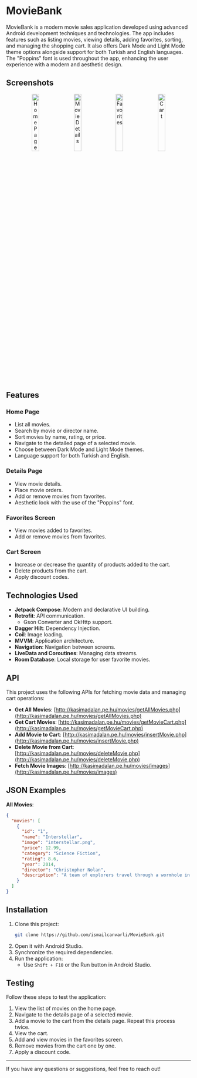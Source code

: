 # MovieBank

MovieBank is a modern movie sales application developed using advanced Android development techniques and technologies. The app includes features such as listing movies, viewing details, adding favorites, sorting, and managing the shopping cart. It also offers Dark Mode and Light Mode theme options alongside support for both Turkish and English languages. The "Poppins" font is used throughout the app, enhancing the user experience with a modern and aesthetic design.

## Screenshots

<p align="center">
  <img src="https://github.com/user-attachments/assets/63eac6ee-e3ee-4600-bfe3-510561454081" alt="Home Page" width="20%" style="margin-right: 10px;"/>
  <img src="https://github.com/user-attachments/assets/37a881af-39b1-4b49-9418-b547a08fb658" alt="Movie Details" width="20%" style="margin-right: 10px;"/>
  <img src="https://github.com/user-attachments/assets/e94f1496-e5a6-434b-8041-b97b2698a450" alt="Favorites" width="20%" style="margin-right: 10px;"/>
  <img src="https://github.com/user-attachments/assets/d5871b6d-cb96-4254-9240-93541527380a" alt="Cart" width="20%"/>
</p>

## Features

### Home Page

- List all movies.
- Search by movie or director name.
- Sort movies by name, rating, or price.
- Navigate to the detailed page of a selected movie.
- Choose between Dark Mode and Light Mode themes.
- Language support for both Turkish and English.

### Details Page

- View movie details.
- Place movie orders.
- Add or remove movies from favorites.
- Aesthetic look with the use of the "Poppins" font.

### Favorites Screen

- View movies added to favorites.
- Add or remove movies from favorites.

### Cart Screen

- Increase or decrease the quantity of products added to the cart.
- Delete products from the cart.
- Apply discount codes.

## Technologies Used

- **Jetpack Compose**: Modern and declarative UI building.
- **Retrofit**: API communication.
  - Gson Converter and OkHttp support.
- **Dagger Hilt**: Dependency Injection.
- **Coil**: Image loading.
- **MVVM**: Application architecture.
- **Navigation**: Navigation between screens.
- **LiveData and Coroutines**: Managing data streams.
- **Room Database**: Local storage for user favorite movies.

## API

This project uses the following APIs for fetching movie data and managing cart operations:

- **Get All Movies**: [http://kasimadalan.pe.hu/movies/getAllMovies.php](http://kasimadalan.pe.hu/movies/getAllMovies.php)
- **Get Cart Movies**: [http://kasimadalan.pe.hu/movies/getMovieCart.php](http://kasimadalan.pe.hu/movies/getMovieCart.php)
- **Add Movie to Cart**: [http://kasimadalan.pe.hu/movies/insertMovie.php](http://kasimadalan.pe.hu/movies/insertMovie.php)
- **Delete Movie from Cart**: [http://kasimadalan.pe.hu/movies/deleteMovie.php](http://kasimadalan.pe.hu/movies/deleteMovie.php)
- **Fetch Movie Images**: [http://kasimadalan.pe.hu/movies/images](http://kasimadalan.pe.hu/movies/images)

## JSON Examples

**All Movies**:
```json
{
  "movies": [
    {
      "id": "1",
      "name": "Interstellar",
      "image": "interstellar.png",
      "price": 12.99,
      "category": "Science Fiction",
      "rating": 8.6,
      "year": 2014,
      "director": "Christopher Nolan",
      "description": "A team of explorers travel through a wormhole in space in an attempt to ensure humanity's survival."
    }
  ]
}
```

## Installation

1. Clone this project:
   ```bash
   git clone https://github.com/ismailcanvarli/MovieBank.git
   ```
2. Open it with Android Studio.
3. Synchronize the required dependencies.
4. Run the application:
   - Use `Shift + F10` or the Run button in Android Studio.

## Testing

Follow these steps to test the application:

1. View the list of movies on the home page.
2. Navigate to the details page of a selected movie.
3. Add a movie to the cart from the details page. Repeat this process twice.
4. View the cart.
5. Add and view movies in the favorites screen.
6. Remove movies from the cart one by one.
7. Apply a discount code.

---

If you have any questions or suggestions, feel free to reach out!
